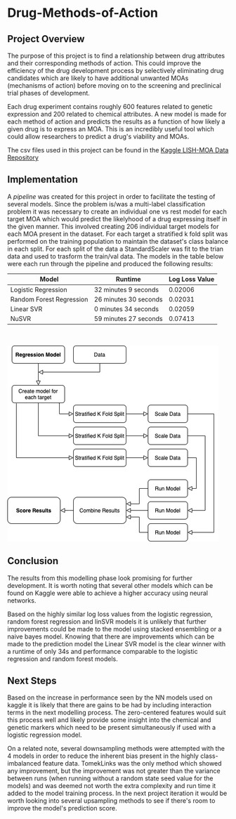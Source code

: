 # Drug-Methods-of-Action

## Project Overview

The purpose of this project is to find a relationship between drug attributes and their corresponding methods of action. This could improve the efficiency of the drug development process by selectively eliminating drug candidates which are likely to have additional unwanted MOAs (mechanisms of action) before moving on to the screening and preclinical trial phases of development.

Each drug experiment contains roughly 600 features related to genetic expression and 200 related to chemical attributes. A new model is made for each method of action and predicts the results as a function of how likely a given drug is to express an MOA. This is an incredibly useful tool which could allow researchers to predict a drug's viability and MOAs.

The csv files used in this project can be found in the [Kaggle LISH-MOA Data Repository](https://www.kaggle.com/c/lish-moa/data)

## Implementation

A _pipeline_ was created for this project in order to facilitate the testing of several models. Since the problem is/was a multi-label classification problem it was necessary to create an individual one vs rest model for each target MOA which would predict the likelyhood of a drug expressing itself in the given manner. This involved creating 206 individual target models for each MOA present in the dataset. For each target a stratified k fold split was performed on the training population to maintain the dataset's class balance in each split. For each split of the data a StandardScaler was fit to the trian data and used to trasform the train/val data. The models in the table below were each run through the pipeline and produced the following results:

| Model | Runtime | Log Loss Value |
|-----------------------|---------|----------------|
| Logistic Regression | 32 minutes 9 seconds | 0.02006 |
| Random Forest Regression | 26 minutes 30 seconds | 0.02031 |
| Linear SVR | 0 minutes 34 seconds | 0.02059 |
| NuSVR | 59 minutes 27 seconds | 0.07413 |
<br /><br />
![Process Diagram](https://github.com/rlew631/Drug-Methods-of-Action/blob/main/figures/Pipeline.png?raw=true)

## Conclusion
The results from this modelling phase look promising for further development. It is worth noting that several other models which can be found on Kaggle were able to achieve a higher accuracy using neural networks.

Based on the highly similar log loss values from the logistic regression, random forest regression and linSVR models it is unlikely that further improvements could be made to the model using stacked ensembling or a naive bayes model. Knowing that there are improvements which can be made to the prediction model the Linear SVR model is the clear winner with a runtime of only 34s and performance comparable to the logistic regression and random forest models.

## Next Steps

Based on the increase in performance seen by the NN models used on kaggle it is likely that there are gains to be had by including interaction terms in the next modelling process. The zero-centered features would suit this process well and likely provide some insight into the chemical and genetic markers which need to be present simultaneously if used with a logistic regression model.

On a related note, several downsampling methods were attempted with the 4 models in order to reduce the inherent bias present in the highly class-imbalanced feature data. TomekLinks was the only method which showed any improvement, but the improvement was not greater than the variance between runs (when running without a random state seed value for the models) and was deemed not worth the extra complexity and run time it added to the model training process. In the next project iteration it would be worth looking into several upsampling methods to see if there's room to improve the model's prediction score. 
